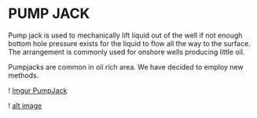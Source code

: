 # PUMP JACK

Pump jack is used to mechanically lift liquid out of the well if not enough bottom hole pressure exists for the liquid to flow all the way to the surface.
The arrangement is commonly used for onshore wells producing little oil.

Pumpjacks are common in oil rich area. We have decided to employ new methods.

! [Imgur PumpJack](https://imgur.com/7jf4qHi)

! [alt image](https://i.imgur.com/7jf4qHi.png)
